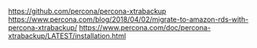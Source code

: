 https://github.com/percona/percona-xtrabackup
https://www.percona.com/blog/2018/04/02/migrate-to-amazon-rds-with-percona-xtrabackup/
https://www.percona.com/doc/percona-xtrabackup/LATEST/installation.html